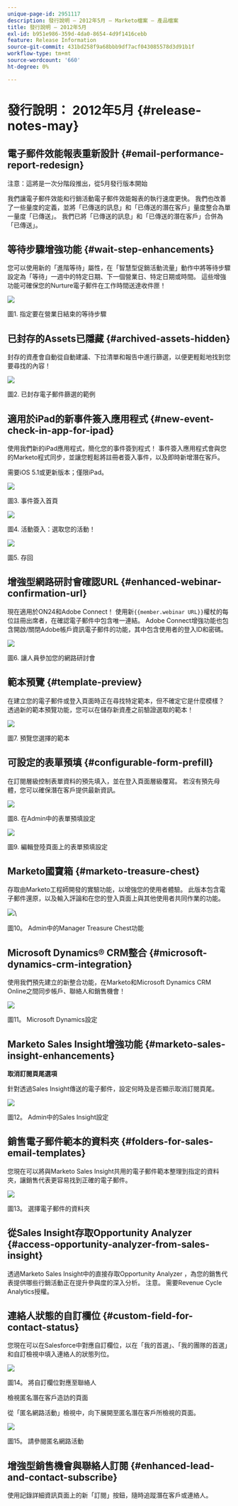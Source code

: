 ```yaml
---
unique-page-id: 2951117
description: 發行說明 — 2012年5月 — Marketo檔案 — 產品檔案
title: 發行說明 — 2012年5月
exl-id: b951e986-359d-4da0-8654-4d9f1416cebb
feature: Release Information
source-git-commit: 431bd258f9a68bbb9df7acf043085578d3d91b1f
workflow-type: tm+mt
source-wordcount: '660'
ht-degree: 0%

---
```


# 發行說明： 2012年5月 {#release-notes-may}

## 電子郵件效能報表重新設計 {#email-performance-report-redesign}

注意：這將是一次分階段推出，從5月發行版本開始

我們讓電子郵件效能和行銷活動電子郵件效能報表的執行速度更快。 我們也改善了一些量度的定義，並將「已傳送的訊息」和「已傳送的潛在客戶」量度整合為單一量度「已傳送」。 我們已將「已傳送的訊息」和「已傳送的潛在客戶」合併為「已傳送」。

## 等待步驟增強功能 {#wait-step-enhancements}

您可以使用新的「進階等待」屬性，在「智慧型促銷活動流量」動作中將等待步驟設定為「等待」一週中的特定日期、下一個營業日、特定日期或時間。 這些增強功能可確保您的Nurture電子郵件在工作時間送達收件匣！

![](assets/image2014-9-23-10-3a14-3a13.png)

圖1. 指定要在營業日結束的等待步驟

## 已封存的Assets已隱藏 {#archived-assets-hidden}

封存的資產會自動從自動建議、下拉清單和報告中進行篩選，以便更輕鬆地找到您要尋找的內容！

![](assets/image2014-9-23-10-3a14-3a28.png)

圖2. 已封存電子郵件篩選的範例

## 適用於iPad的新事件簽入應用程式 {#new-event-check-in-app-for-ipad}

使用我們新的iPad應用程式，簡化您的事件簽到程式！ 事件簽入應用程式會與您的Marketo程式同步，並讓您輕鬆將註冊者簽入事件，以及即時新增潛在客戶。

需要iOS 5.1或更新版本；僅限iPad。

![](assets/image2014-9-23-10-3a14-3a46.png)

圖3. 事件簽入首頁

![](assets/image2014-9-23-10-3a15-3a6.png)

圖4. 活動簽入：選取您的活動！

![](assets/image2014-9-23-10-3a15-3a27.png)

圖5. 存回

## 增強型網路研討會確認URL {#enhanced-webinar-confirmation-url}

現在適用於ON24和Adobe Connect！ 使用新`{{member.webinar URL}}`權杖的每位註冊出席者，在確認電子郵件中包含唯一連結。 Adobe Connect增強功能也包含開啟/關閉Adobe帳戶資訊電子郵件的功能，其中包含使用者的登入ID和密碼。

![](assets/image2014-9-23-10-3a15-3a44.png)

圖6. 讓人員參加您的網路研討會

## 範本預覽 {#template-preview}

在建立您的電子郵件或登入頁面時正在尋找特定範本，但不確定它是什麼模樣？ 透過新的範本預覽功能，您可以在儲存新資產之前驗證選取的範本！

![](assets/image2014-9-23-10-3a16-3a4.png)

圖7. 預覽您選擇的範本

## 可設定的表單預填 {#configurable-form-prefill}

在訂閱層級控制表單資料的預先填入，並在登入頁面層級覆寫。 若沒有預先母體，您可以確保潛在客戶提供最新資訊。

![](assets/image2014-9-23-10-3a16-3a22.png)

圖8. 在Admin中的表單預填設定

![](assets/image2014-9-23-10-3a16-3a34.png)

圖9. 編輯登陸頁面上的表單預填設定

## Marketo國寶箱 {#marketo-treasure-chest}

存取由Marketo工程師開發的實驗功能，以增強您的使用者體驗。 此版本包含電子郵件還原，以及輸入評論和在您的登入頁面上與其他使用者共同作業的功能。

![](assets/image2014-9-23-10-3a16-3a51.png)\

圖10。 Admin中的Manager Treasure Chest功能

## Microsoft Dynamics® CRM整合 {#microsoft-dynamics-crm-integration}

使用我們預先建立的新整合功能，在Marketo和Microsoft Dynamics CRM Online之間同步帳戶、聯絡人和銷售機會！

![](assets/image2014-9-23-10-3a17-3a6.png)

圖11。 Microsoft Dynamics設定

## Marketo Sales Insight增強功能 {#marketo-sales-insight-enhancements}

**取消訂閱頁尾選項**

針對透過Sales Insight傳送的電子郵件，設定何時及是否顯示取消訂閱頁尾。

![](assets/image2014-9-23-10-3a17-3a20.png)

圖12。 Admin中的Sales Insight設定

## 銷售電子郵件範本的資料夾 {#folders-for-sales-email-templates}

您現在可以將與Marketo Sales Insight共用的電子郵件範本整理到指定的資料夾，讓銷售代表更容易找到正確的電子郵件。

![](assets/image2014-9-23-10-3a17-3a35.png)

圖13。 選擇電子郵件的資料夾

## 從Sales Insight存取Opportunity Analyzer {#access-opportunity-analyzer-from-sales-insight}

透過Marketo Sales Insight中的直接存取Opportunity Analyzer ，為您的銷售代表提供哪些行銷活動正在提升參與度的深入分析。 注意。 需要Revenue Cycle Analytics授權。

## 連絡人狀態的自訂欄位 {#custom-field-for-contact-status}

您現在可以在Salesforce中對應自訂欄位，以在「我的首選」、「我的團隊的首選」和自訂檢視中填入連絡人的狀態列位。

![](assets/image2014-9-23-10-3a17-3a47.png)

圖14。 將自訂欄位對應至聯絡人

檢視匿名潛在客戶造訪的頁面

從「匿名網路活動」檢視中，向下展開至匿名潛在客戶所檢視的頁面。

![](assets/image2014-9-23-10-3a17-3a59.png)

圖15。 請參閱匿名網路活動

## 增強型銷售機會與聯絡人訂閱 {#enhanced-lead-and-contact-subscribe}

使用記錄詳細資訊頁面上的新「訂閱」按鈕，隨時追蹤潛在客戶或連絡人。
